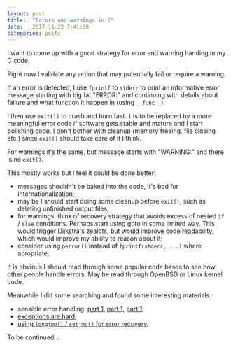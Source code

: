 ```yaml
---
layout: post
title:  "Errors and warnings in C"
date:   2017-11-22 7:41:00
categories: posts
---
```


I want to come up with a good strategy for error and warning handing in my C code.

Right now I validate any action that may potentially fail or require a warning.

If an error is detected, I use `fprintf` to `stderr` to print an informative
error message starting with big fat "ERROR:" and continuing with details about
failure and what function it happen in (using `__func__`).

I then use `exit(1)` to crash and burn fast. `1` is to be replaced by a more
meaningful error code if software gets stable and mature and I start polishing code.
I don't bother with cleanup (memory freeing, file closing etc.) since `exit()`
should take care of it I think.

For warnings it's the same, but message starts with "WARNING:"
and there is no `exit()`.

This mostly works but I feel it could be done better:

- messages shouldn't be baked into the code, it's bad for internationalization;
- may be I should start doing some cleanup before `exit()`,
such as deleting unfinished output files;
- for warnings, think of recovery strategy that avoids excess of
nested `if` / `else` conditions. Perhaps start using goto in some limited way.
This would trigger Dijkstra's zealots, but would improve code readability,
which would improve my ability to reason about it;
- consider using `perror()` instead of `fprintf(stderr, ...)` where apropriate;

It is obvious I should read through some popular code bases
to see how other people handle errors.
May be read through OpenBSD or Linux kernel code.

Meanwhile I did some searching and found some interesting materials:

- sensible error handling:
[part 1](http://bitsquid.blogspot.ca/2012/01/sensible-error-handling-part-1.html),
[part 1](http://bitsquid.blogspot.ca/2012/01/sensible-error-handling-part-2.html),
[part 1](http://bitsquid.blogspot.ca/2012/01/sensible-error-handling-part-3.html);
- [exceptions are hard](https://gamedev.stackexchange.com/questions/46424/try-catch-or-ifs-for-error-handling-in-c);
- [using `longjmp()` / `setjmp()` for error recovery](http://www.on-time.com/ddj0011.htm);

To be continued...